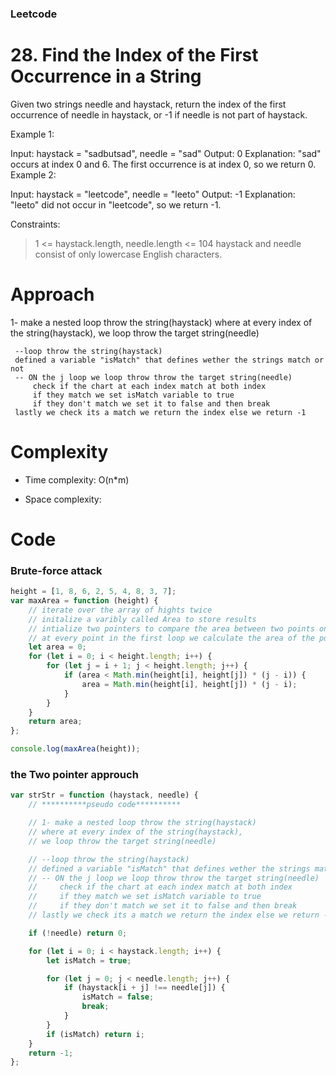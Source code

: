### Leetcode

# 28. Find the Index of the First Occurrence in a String

Given two strings needle and haystack, return the index of the first occurrence of needle in haystack, or -1 if needle is not part of haystack.

Example 1:

Input: haystack = "sadbutsad", needle = "sad"
Output: 0
Explanation: "sad" occurs at index 0 and 6.
The first occurrence is at index 0, so we return 0.
Example 2:

Input: haystack = "leetcode", needle = "leeto"
Output: -1
Explanation: "leeto" did not occur in "leetcode", so we return -1.

Constraints:

> 1 <= haystack.length, needle.length <= 104
> haystack and needle consist of only lowercase English characters.

<!-- Describe your first thoughts on how to solve this problem. -->

# Approach

<!-- Describe your approach to solving the problem. -->

1- make a nested loop throw the string(haystack)
where at every index of the string(haystack),
we loop throw the target string(needle)

     --loop throw the string(haystack)
     defined a variable "isMatch" that defines wether the strings match or not
     -- ON the j loop we loop throw throw the target string(needle)
         check if the chart at each index match at both index
         if they match we set isMatch variable to true
         if they don't match we set it to false and then break
     lastly we check its a match we return the index else we return -1

# Complexity

-   Time complexity: O(n*m)
<!-- Add your time complexity here, e.g. $$O(n)$$ -->

-   Space complexity:
<!-- Add your space complexity here, e.g. $$O(n)$$ -->

# Code

### Brute-force attack

```js
height = [1, 8, 6, 2, 5, 4, 8, 3, 7];
var maxArea = function (height) {
    // iterate over the array of hights twice
    // initalize a varibly called Area to store results
    // intialize two pointers to compare the area between two points one in the first loop stating at zero and the other in the second loo starting one step ahead of the first pointer.
    // at every point in the first loop we calculate the area of the point at index of i and j
    let area = 0;
    for (let i = 0; i < height.length; i++) {
        for (let j = i + 1; j < height.length; j++) {
            if (area < Math.min(height[i], height[j]) * (j - i)) {
                area = Math.min(height[i], height[j]) * (j - i);
            }
        }
    }
    return area;
};

console.log(maxArea(height));
```

### the Two pointer approuch

```js
var strStr = function (haystack, needle) {
    // **********pseudo code**********

    // 1- make a nested loop throw the string(haystack)
    // where at every index of the string(haystack),
    // we loop throw the target string(needle)

    // --loop throw the string(haystack)
    // defined a variable "isMatch" that defines wether the strings match or not
    // -- ON the j loop we loop throw throw the target string(needle)
    //     check if the chart at each index match at both index
    //     if they match we set isMatch variable to true
    //     if they don't match we set it to false and then break
    // lastly we check its a match we return the index else we return -1

    if (!needle) return 0;

    for (let i = 0; i < haystack.length; i++) {
        let isMatch = true;

        for (let j = 0; j < needle.length; j++) {
            if (haystack[i + j] !== needle[j]) {
                isMatch = false;
                break;
            }
        }
        if (isMatch) return i;
    }
    return -1;
};
```
